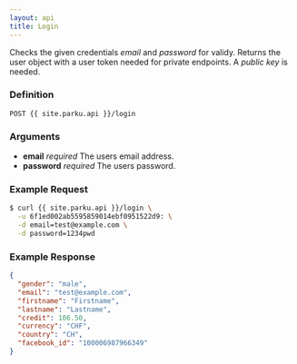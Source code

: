 ```yaml
---
layout: api
title: Login
---
```


Checks the given credentials _email_ and _password_ for validy. Returns the user object with a user token needed for private endpoints. A _public key_ is needed.

### Definition

```
POST {{ site.parku.api }}/login
```

### Arguments

* __email__ _required_
  The users email address.
* __password__ _required_
  The users password.

### Example Request

```sh
$ curl {{ site.parku.api }}/login \
  -u 6f1ed002ab5595859014ebf0951522d9: \
  -d email=test@example.com \
  -d password=1234pwd
```

### Example Response

```json
{
  "gender": "male",
  "email": "test@example.com",
  "firstname": "Firstname",
  "lastname": "Lastname",
  "credit": 106.50,
  "currency": "CHF",
  "country": "CH",
  "facebook_id": "100006987966349"
}
```